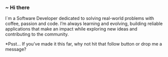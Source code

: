 ### ~ Hi there

I`m a Software Developer dedicated to solving real-world problems with coffee, passion and code. I’m always learning and evolving, 
building reliable applications that make an impact while exploring new ideas and contributing to the community.

*Psst... If you’ve made it this far, why not hit that follow button or drop me a message?

